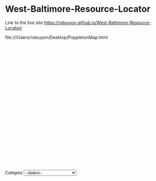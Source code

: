 # West-Baltimore-Resource-Locator

Link to the live site https://ndouyon.github.io/West-Baltimore-Resource-Locator/

file:///Users/ndouyon/Desktop/PoppletonMap.html

<!DOCTYPE html>
<html>
  <head>
  <style>
    #map-canvas { width:500px; height:400px; }
    .layer-wizard-search-label { font-family: sans-serif };
  </style>
  <script type="text/javascript"
    src="http://maps.google.com/maps/api/js?sensor=false">
  </script>
  <script type="text/javascript">
    var map;
    var layer_0;
    var layer_1;
    function initialize() {
      map = new google.maps.Map(document.getElementById('map-canvas'), {
        center: new google.maps.LatLng(39.28804562429281, -76.62750445),
        zoom: 14,
        mapTypeId: google.maps.MapTypeId.ROADMAP
      });
      layer_0 = new google.maps.FusionTablesLayer({
        query: {
          select: "col8",
          from: "1gPUiaDyfgLJlWpoYV8d0P-5pjY46icwX6dTcXd9J"
        },
        map: map,
        styleId: 2,
        templateId: 2
      });
      layer_1 = new google.maps.FusionTablesLayer({
        query: {
          select: "col3",
          from: "1R8nfaoLKAaonhISSxKKJvel3zoFLllkmWCNSwJoM"
        },
        map: map,
        styleId: 2,
        templateId: 2
      });
    }
    function changeMap_1() {
      var whereClause;
      var searchString = document.getElementById('search-string_1').value.replace(/'/g, "\\'");
      if (searchString != '--Select--') {
        whereClause = "'Category' = '" + searchString + "'";
      }
      layer_1.setOptions({
        query: {
          select: "col3",
          from: "1R8nfaoLKAaonhISSxKKJvel3zoFLllkmWCNSwJoM",
          where: whereClause
        }
      });
    }
    google.maps.event.addDomListener(window, 'load', initialize);
  </script>
  </head>
  <body>
    <div id="map-canvas"></div>
    <div style="margin-top: 10px;">
      <label class="layer-wizard-search-label">
        Category
        <select id="search-string_1" onchange="changeMap_1(this.value);">
          <option value="--Select--">--Select--</option>
          <option value="Education">Education</option>
          <option value="Health Facilities/Services">Health Facilities/Services</option>
          <option value="Lifestyle">Lifestyle</option>
          <option value="Nutrition">Nutrition</option>
        </select>
      </label> 
    </div>
  </body>
</html>

